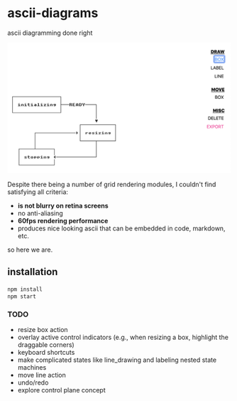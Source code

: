 # ascii-diagrams

ascii diagramming done right

![alt text](fig2.png "screenshot")


Despite there being a number of grid rendering modules, I couldn't find satisfying all criteria:

* **is not blurry on retina screens**
* no anti-aliasing
* **60fps rendering performance**
* produces nice looking ascii that can be embedded in code, markdown, etc.


so here we are.


## installation

```
npm install
npm start
```


### TODO
* resize box action
* overlay active control indicators (e.g., when resizing a box, highlight the draggable corners)
* keyboard shortcuts
* make complicated states like line_drawing and labeling nested state machines
* move line action
* undo/redo
* explore control plane concept
